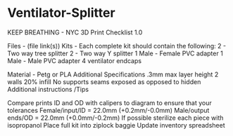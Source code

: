 # Ventilator-Splitter
KEEP BREATHING - NYC
3D Print Checklist 1.0

Files - (file link(s))
Kits - Each complete kit should contain the following:
2 - Two way tree splitter
2 - Two way Y splitter
1 Male - Female PVC adapter
1 Male - Male PVC adapter
4 ventilator endcaps

Material - Petg or PLA 
Additional Specifications
.3mm max layer height
2 walls
20% infill
No supports
seams exposed as opposed to hidden
Additional instructions	/Tips


Compare prints ID and OD with calipers to diagram to ensure that your tolerances
Female/input/ID = 22.0mm (+0.2mm/-0.0mm)
Male/output ends/OD = 22.0mm (+0.0mm/-0.2mm)
If possible sterilize each piece with isopropanol 
Place full kit into ziplock baggie
Update inventory spreadsheet
